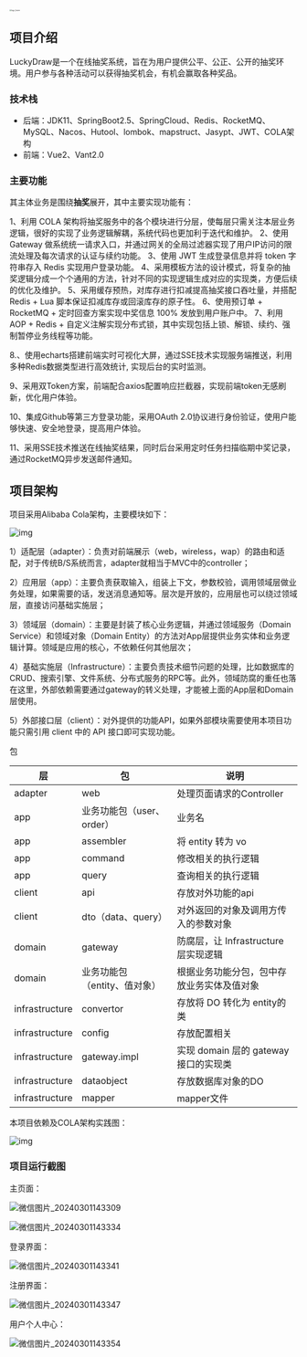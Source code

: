 <img src="Images/logo_footer.png" alt="logo_footer" style="zoom:20%;" />



## 项目介绍

LuckyDraw是一个在线抽奖系统，旨在为用户提供公平、公正、公开的抽奖环境。用户参与各种活动可以获得抽奖机会，有机会赢取各种奖品。

### 技术栈

- 后端：JDK11、SpringBoot2.5、SpringCloud、Redis、RocketMQ、MySQL、Nacos、Hutool、lombok、mapstruct、Jasypt、JWT、COLA架构
- 前端：Vue2、Vant2.0



### 主要功能

其主体业务是围绕**抽奖**展开，其中主要实现功能有：

1、利用 COLA 架构将抽奖服务中的各个模块进行分层，使每层只需关注本层业务逻辑，很好的实现了业务逻辑解耦，系统代码也更加利于迭代和维护。
2、使用 Gateway 做系统统一请求入口，并通过网关的全局过滤器实现了用户IP访问的限流处理及每次请求的认证与续约功能。
3、使用 JWT 生成登录信息并将 token 字符串存入 Redis 实现用户登录功能。
4、采用模板方法的设计模式，将复杂的抽奖逻辑分成一个个通用的方法，针对不同的实现逻辑生成对应的实现类，方便后续的优化及维护。
5、采用缓存预热，对库存进行扣减提高抽奖接口吞吐量，并搭配 Redis + Lua 脚本保证扣减库存或回滚库存的原子性。
6、使用预订单 + RocketMQ + 定时回查方案实现中奖信息 100% 发放到用户账户中。
7、利用 AOP + Redis + 自定义注解实现分布式锁，其中实现包括上锁、解锁、续约、强制暂停业务线程等功能。

8.、使用echarts搭建前端实时可视化大屏，通过SSE技术实现服务端推送，利用多种Redis数据类型进行高效统计, 实现后台的实时监测。

9、采用双Token方案，前端配合axios配置响应拦截器，实现前端token无感刷新，优化用户体验。

10、集成Github等第三方登录功能，采用OAuth 2.0协议进行身份验证，使用户能够快速、安全地登录，提高用户体验。

11、采用SSE技术推送在线抽奖结果，同时后台采用定时任务扫描临期中奖记录，通过RocketMQ异步发送邮件通知。



## 项目架构

项目采用Alibaba Cola架构，主要模块如下：

![img](Images/Snipaste_2022-11-07_10-34-11.png)

1）适配层（adapter）：负责对前端展示（web，wireless，wap）的路由和适配，对于传统B/S系统而言，adapter就相当于MVC中的controller；

2）应用层（app）：主要负责获取输入，组装上下文，参数校验，调用领域层做业务处理，如果需要的话，发送消息通知等。层次是开放的，应用层也可以绕过领域层，直接访问基础实施层；

3）领域层（domain）：主要是封装了核心业务逻辑，并通过领域服务（Domain Service）和领域对象（Domain Entity）的方法对App层提供业务实体和业务逻辑计算。领域是应用的核心，不依赖任何其他层次；

4）基础实施层（Infrastructure）：主要负责技术细节问题的处理，比如数据库的CRUD、搜索引擎、文件系统、分布式服务的RPC等。此外，领域防腐的重任也落在这里，外部依赖需要通过gateway的转义处理，才能被上面的App层和Domain层使用。

5）外部接口层（client）：对外提供的功能API，如果外部模块需要使用本项目功能只需引用 client 中的 API 接口即可实现功能。

包

| 层             | 包                           | 说明                                       |
| -------------- | ---------------------------- | ------------------------------------------ |
| adapter        | web                          | 处理页面请求的Controller                   |
| app            | 业务功能包（user、order）    | 业务名                                     |
| app            | assembler                    | 将 entity 转为 vo                          |
| app            | command                      | 修改相关的执行逻辑                         |
| app            | query                        | 查询相关的执行逻辑                         |
| client         | api                          | 存放对外功能的api                          |
| client         | dto（data、query）           | 对外返回的对象及调用方传入的参数对象       |
| domain         | gateway                      | 防腐层，让 Infrastructure 层实现逻辑       |
| domain         | 业务功能包（entity、值对象） | 根据业务功能分包，包中存放业务实体及值对象 |
| infrastructure | convertor                    | 存放将 DO 转化为 entity的类                |
| infrastructure | config                       | 存放配置相关                               |
| infrastructure | gateway.impl                 | 实现 domain 层的 gateway 接口的实现类      |
| infrastructure | dataobject                   | 存放数据库对象的DO                         |
| infrastructure | mapper                       | mapper文件                                 |



本项目依赖及COLA架构实践图：

![img](Images/Snipaste_2022-11-07_10-55-48.png)



### 项目运行截图

主页面：

![微信图片_20240301143309](Images/%E5%BE%AE%E4%BF%A1%E5%9B%BE%E7%89%87_20240301143309.png)

![微信图片_20240301143334](Images/%E5%BE%AE%E4%BF%A1%E5%9B%BE%E7%89%87_20240301143334.png)

登录界面：

![微信图片_20240301143341](Images/%E5%BE%AE%E4%BF%A1%E5%9B%BE%E7%89%87_20240301143341.png)

注册界面：

![微信图片_20240301143347](Images/%E5%BE%AE%E4%BF%A1%E5%9B%BE%E7%89%87_20240301143347.png)

用户个人中心：

![微信图片_20240301143354](Images/%E5%BE%AE%E4%BF%A1%E5%9B%BE%E7%89%87_20240301143354.png)
